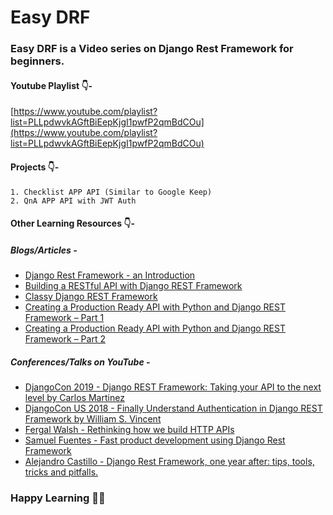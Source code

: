 # Easy DRF
### Easy DRF is a Video series on Django Rest Framework for beginners.

#### Youtube Playlist 👇-
[https://www.youtube.com/playlist?list=PLLpdwvkAGftBiEepKjgI1pwfP2qmBdCOu](https://www.youtube.com/playlist?list=PLLpdwvkAGftBiEepKjgI1pwfP2qmBdCOu)

#### Projects 👇-
    1. Checklist APP API (Similar to Google Keep)
    2. QnA APP API with JWT Auth

#### Other Learning Resources 👇-

##### Blogs/Articles -
* [Django Rest Framework - an Introduction](https://realpython.com/blog/python/django-rest-framework-quick-start/)
* [Building a RESTful API with Django REST Framework](http://agiliq.com/blog/2014/12/building-a-restful-api-with-django-rest-framework/)
* [Classy Django REST Framework](http://www.cdrf.co/)
* [Creating a Production Ready API with Python and Django REST Framework – Part 1](https://www.andreagrandi.it/2016/09/28/creating-production-ready-api-python-django-rest-framework-part-1/)
* [Creating a Production Ready API with Python and Django REST Framework – Part 2](https://www.andreagrandi.it/2016/10/01/creating-a-production-ready-api-with-python-and-django-rest-framework-part-2/)

##### Conferences/Talks on YouTube -
* [DjangoCon 2019 - Django REST Framework: Taking your API to the next level by Carlos Martinez](https://www.youtube.com/watch?v=695y8rdHsA4)
* [DjangoCon US 2018 - Finally Understand Authentication in Django REST Framework by William S. Vincent](https://www.youtube.com/watch?v=pY-oje5b5Qk)
* [Fergal Walsh - Rethinking how we build HTTP APIs](https://www.youtube.com/watch?v=qTHkNkgFJeg)
* [Samuel Fuentes - Fast product development using Django Rest Framework](https://www.youtube.com/watch?v=0hrf83ZIKw0&t=39s)
* [Alejandro Castillo - Django Rest Framework, one year after: tips, tools, tricks and pitfalls.](https://www.youtube.com/watch?v=0URILwS7-WI&t=18s)

### Happy Learning 👨‍💻